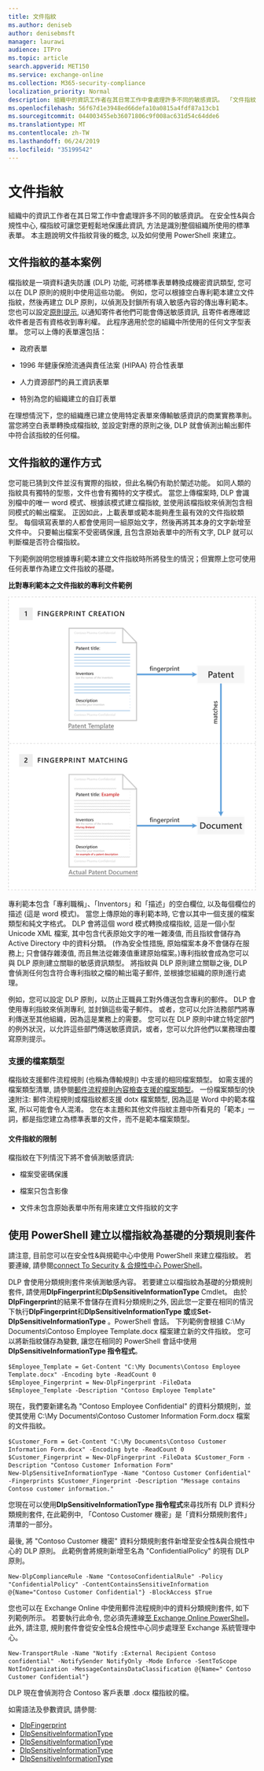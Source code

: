 ```yaml
---
title: 文件指紋
ms.author: deniseb
author: denisebmsft
manager: laurawi
audience: ITPro
ms.topic: article
search.appverid: MET150
ms.service: exchange-online
ms.collection: M365-security-compliance
localization_priority: Normal
description: 組織中的資訊工作者在其日常工作中會處理許多不同的敏感資訊。 「文件指紋」可識別您的組織中所使用的標準表單，以協助您保護此類資訊。 本主題說明文件指紋背後的概念, 以及如何使用 PowerShell 來建立。
ms.openlocfilehash: 56f67d1e3948ed66defa10a0815a4fdf87a13cb1
ms.sourcegitcommit: 044003455eb36071806c9f008ac631d54c64dde6
ms.translationtype: MT
ms.contentlocale: zh-TW
ms.lasthandoff: 06/24/2019
ms.locfileid: "35199542"
---
```

# <a name="document-fingerprinting"></a>文件指紋

組織中的資訊工作者在其日常工作中會處理許多不同的敏感資訊。 在安全性&amp;與合規性中心, 檔指紋可讓您更輕鬆地保護此資訊, 方法是識別整個組織所使用的標準表單。 本主題說明文件指紋背後的概念, 以及如何使用 PowerShell 來建立。
  
## <a name="basic-scenario-for-document-fingerprinting"></a>文件指紋的基本案例

檔指紋是一項資料遺失防護 (DLP) 功能, 可將標準表單轉換成機密資訊類型, 您可以在 DLP 原則的規則中使用這些功能。 例如，您可以根據空白專利範本建立文件指紋，然後再建立 DLP 原則，以偵測及封鎖所有填入敏感內容的傳出專利範本。 您也可以設定[原則提示](use-notifications-and-policy-tips.md), 以通知寄件者他們可能會傳送敏感資訊, 且寄件者應確認收件者是否有資格收到專利權。 此程序適用於您的組織中所使用的任何文字型表單。 您可以上傳的表單還包括： 
  
- 政府表單
    
- 1996 年健康保險流通與責任法案 (HIPAA) 符合性表單
    
- 人力資源部門的員工資訊表單
    
- 特別為您的組織建立的自訂表單
    
在理想情況下，您的組織應已建立使用特定表單來傳輸敏感資訊的商業實務準則。 當您將空白表單轉換成檔指紋, 並設定對應的原則之後, DLP 就會偵測出輸出郵件中符合該指紋的任何檔。
  
## <a name="how-document-fingerprinting-works"></a>文件指紋的運作方式

您可能已猜到文件並沒有實際的指紋，但此名稱仍有助於闡述功能。 如同人類的指紋具有獨特的型態，文件也會有獨特的文字模式。 當您上傳檔案時, DLP 會識別檔中的唯一 word 模式、根據該模式建立檔指紋, 並使用該檔指紋來偵測包含相同模式的輸出檔案。 正因如此，上載表單或範本能夠產生最有效的文件指紋類型。 每個填寫表單的人都會使用同一組原始文字，然後再將其本身的文字新增至文件中。 只要輸出檔案不受密碼保護, 且包含原始表單中的所有文字, DLP 就可以判斷檔是否符合檔指紋。
  
下列範例說明您根據專利範本建立文件指紋時所將發生的情況；但實際上您可使用任何表單作為建立文件指紋的基礎。
  
**比對專利範本之文件指紋的專利文件範例**

![Document-Fingerprinting-diagram .png](media/Document-Fingerprinting-diagram.png)
  
專利範本包含「專利職稱」、「Inventors」和「描述」的空白欄位, 以及每個欄位的描述 (這是 word 模式)。 當您上傳原始的專利範本時, 它會以其中一個支援的檔案類型和純文字格式。 DLP 會將這個 word 模式轉換成檔指紋, 這是一個小型 Unicode XML 檔案, 其中包含代表原始文字的唯一雜湊值, 而且指紋會儲存為 Active Directory 中的資料分類。 (作為安全性措施, 原始檔案本身不會儲存在服務上; 只會儲存雜湊值, 而且無法從雜湊值重建原始檔案。)專利指紋會成為您可以與 DLP 原則建立關聯的敏感資訊類型。 將指紋與 DLP 原則建立關聯之後, DLP 會偵測任何包含符合專利指紋之檔的輸出電子郵件, 並根據您組織的原則進行處理。 

例如，您可以設定 DLP 原則，以防止正職員工對外傳送包含專利的郵件。 DLP 會使用專利指紋來偵測專利, 並封鎖這些電子郵件。 或者，您可以允許法務部門將專利傳送至其他組織，因為這是業務上的需要。 您可以在 DLP 原則中建立特定部門的例外狀況，以允許這些部門傳送敏感資訊，或者，您可以允許他們以業務理由覆寫原則提示。
  
### <a name="supported-file-types"></a>支援的檔案類型

檔指紋支援郵件流程規則 (也稱為傳輸規則) 中支援的相同檔案類型。 如需支援的檔案類型清單, 請參閱[郵件流程規則內容檢查支援的檔案類型](https://docs.microsoft.com/en-us/exchange/security-and-compliance/mail-flow-rules/inspect-message-attachments#supported-file-types-for-mail-flow-rule-content-inspection)。 一份檔案類型的快速附注: 郵件流程規則或檔指紋都支援 dotx 檔案類型, 因為這是 Word 中的範本檔案, 所以可能會令人混淆。 您在本主題和其他文件指紋主題中所看見的「範本」一詞，都是指您建立為標準表單的文件，而不是範本檔案類型。
  
#### <a name="limitations-of-document-fingerprinting"></a>文件指紋的限制

檔指紋在下列情況下將不會偵測敏感資訊:
  
- 檔案受密碼保護
    
- 檔案只包含影像
    
- 文件未包含原始表單中所有用來建立文件指紋的文字
    
## <a name="use-powershell-to-create-a-classification-rule-package-based-on-document-fingerprinting"></a>使用 PowerShell 建立以檔指紋為基礎的分類規則套件

請注意, 目前您可以在安全性&amp;與規範中心中使用 PowerShell 來建立檔指紋。 若要連線, 請參閱[connect To Security & 合規性中心 PowerShell](https://docs.microsoft.com/en-us/powershell/exchange/office-365-scc/connect-to-scc-powershell/connect-to-scc-powershell)。

DLP 會使用分類規則套件來偵測敏感內容。 若要建立以檔指紋為基礎的分類規則套件, 請使用**DlpFingerprint**和**DlpSensitiveInformationType** Cmdlet。 由於**DlpFingerprint**的結果不會儲存在資料分類規則之外, 因此您一定要在相同的情況下執行**DlpFingerprint**和**DlpSensitiveInformationType 或**或**Set-DlpSensitiveInformationType** 。PowerShell 會話。 下列範例會根據 C:\My Documents\Contoso Employee Template.docx 檔案建立新的文件指紋。 您可以將新指紋儲存為變數, 讓您在相同的 PowerShell 會話中使用**DlpSensitiveInformationType 指令程式**。 
  
```
$Employee_Template = Get-Content "C:\My Documents\Contoso Employee Template.docx" -Encoding byte -ReadCount 0
$Employee_Fingerprint = New-DlpFingerprint -FileData $Employee_Template -Description "Contoso Employee Template"
```

現在，我們要新建名為 "Contoso Employee Confidential" 的資料分類規則，並使其使用 C:\My Documents\Contoso Customer Information Form.docx 檔案的文件指紋。
  
```
$Customer_Form = Get-Content "C:\My Documents\Contoso Customer Information Form.docx" -Encoding byte -ReadCount 0
$Customer_Fingerprint = New-DlpFingerprint -FileData $Customer_Form -Description "Contoso Customer Information Form"
New-DlpSensitiveInformationType -Name "Contoso Customer Confidential" -Fingerprints $Customer_Fingerprint -Description "Message contains Contoso customer information." 
```

您現在可以使用**DlpSensitiveInformationType 指令程式**來尋找所有 DLP 資料分類規則套件, 在此範例中, 「Contoso Customer 機密」是「資料分類規則套件」清單的一部分。 
  
最後, 將 "Contoso Customer 機密" 資料分類規則套件新增至安全性&amp;與合規性中心的 DLP 原則。 此範例會將規則新增至名為 "ConfidentialPolicy" 的現有 DLP 原則。

```
New-DlpComplianceRule -Name "ContosoConfidentialRule" -Policy "ConfidentialPolicy" -ContentContainsSensitiveInformation @{Name="Contoso Customer Confidential"} -BlockAccess $True
```

您也可以在 Exchange Online 中使用郵件流程規則中的資料分類規則套件, 如下列範例所示。 若要執行此命令, 您必須先連線[至 Exchange Online PowerShell](https://docs.microsoft.com/en-us/powershell/exchange/exchange-online/connect-to-exchange-online-powershell/connect-to-exchange-online-powershell)。 此外, 請注意, 規則套件會從安全性&amp;合規性中心同步處理至 Exchange 系統管理中心。
  
```
New-TransportRule -Name "Notify :External Recipient Contoso confidential" -NotifySender NotifyOnly -Mode Enforce -SentToScope NotInOrganization -MessageContainsDataClassification @{Name=" Contoso Customer Confidential"}

```

DLP 現在會偵測符合 Contoso 客戶表單 .docx 檔指紋的檔。
  
如需語法及參數資訊, 請參閱:

- [DlpFingerprint](https://docs.microsoft.com/powershell/module/exchange/policy-and-compliance-dlp/New-DlpFingerprint)
- [DlpSensitiveInformationType](https://docs.microsoft.com/powershell/module/exchange/policy-and-compliance-dlp/New-DlpSensitiveInformationType)
- [DlpSensitiveInformationType](https://docs.microsoft.com/powershell/module/exchange/policy-and-compliance-dlp/Remove-DlpSensitiveInformationType)
- [DlpSensitiveInformationType](https://docs.microsoft.com/powershell/module/exchange/policy-and-compliance-dlp/Set-DlpSensitiveInformationType)
- [DlpSensitiveInformationType](https://docs.microsoft.com/powershell/module/exchange/policy-and-compliance-dlp/Get-DlpSensitiveInformationType)
